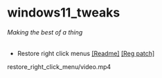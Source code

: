 # windows11_tweaks 
###### Making the best of a thing

- Restore right click menus [\[Readme\]](restore_right_click_menu/steps.md) [\[Reg patch\]](restore_right_click_menu/patch.reg)


restore_right_click_menu/video.mp4

